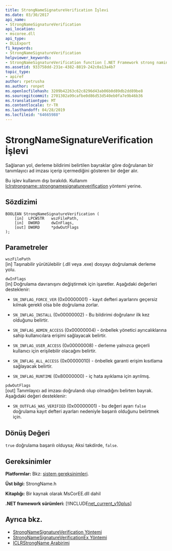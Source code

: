 ```yaml
---
title: StrongNameSignatureVerification İşlevi
ms.date: 03/30/2017
api_name:
- StrongNameSignatureVerification
api_location:
- mscoree.dll
api_type:
- DLLExport
f1_keywords:
- StrongNameSignatureVerification
helpviewer_keywords:
- StrongNameSignatureVerification function [.NET Framework strong naming]
ms.assetid: 933758dd-231e-4382-8819-242c0a13a4b7
topic_type:
- apiref
author: rpetrusha
ms.author: ronpet
ms.openlocfilehash: 3209b42263c62c8296d43ab06b0d89db2dd89be8
ms.sourcegitcommit: 2701302a99cafbe0d86d53d540eb0fa7e9b46b36
ms.translationtype: MT
ms.contentlocale: tr-TR
ms.lasthandoff: 04/28/2019
ms.locfileid: "64665988"
---
```

# <a name="strongnamesignatureverification-function"></a>StrongNameSignatureVerification İşlevi
Sağlanan yol, derleme bildirimi belirtilen bayraklar göre doğrulanan bir tanımlayıcı ad imzası içerip içermediğini gösteren bir değer alır.  
  
 Bu işlev kullanım dışı bırakıldı. Kullanım [Iclrstrongname::strongnamesignatureverification](../../../../docs/framework/unmanaged-api/hosting/iclrstrongname-strongnamesignatureverification-method.md) yöntemi yerine.  
  
## <a name="syntax"></a>Sözdizimi  
  
```  
BOOLEAN StrongNameSignatureVerification (  
    [in]  LPCWSTR   wszFilePath,  
    [in]  DWORD     dwInFlags,  
    [out] DWORD     *pdwOutFlags  
);  
```  
  
## <a name="parameters"></a>Parametreler  
 `wszFilePath`  
 [in] Taşınabilir yürütülebilir (.dll veya .exe) dosyayı doğrulamak derleme yolu.  
  
 `dwInFlags`  
 [in] Doğrulama davranışını değiştirmek için işaretler. Aşağıdaki değerleri desteklenir:  
  
- `SN_INFLAG_FORCE_VER` (0x00000001) - kayıt defteri ayarlarını geçersiz kılmak gerekli olsa bile doğrulama zorlar.  
  
- `SN_INFLAG_INSTALL` (0x00000002) - Bu bildirimi doğrulanır ilk kez olduğunu belirtir.  
  
- `SN_INFLAG_ADMIN_ACCESS` (0x00000004) - önbellek yönetici ayrıcalıklarına sahip kullanıcılara erişimi sağlayacak belirtir.  
  
- `SN_INFLAG_USER_ACCESS` (0x00000008) - derleme yalnızca geçerli kullanıcı için erişilebilir olacağını belirtir.  
  
- `SN_INFLAG_ALL_ACCESS` (0x00000010) - önbellek garanti erişim kısıtlama sağlayacak belirtir.  
  
- `SN_INFLAG_RUNTIME` (0x80000000) - iç hata ayıklama için ayrılmış.  
  
 `pdwOutFlags`  
 [out] Tanımlayıcı ad imzası doğrulandı olup olmadığını belirten bayrak. Aşağıdaki değeri desteklenir:  
  
- `SN_OUTFLAG_WAS_VERIFIED` (0x00000001) - bu değeri ayarı `false` doğrulama kayıt defteri ayarları nedeniyle başarılı olduğunu belirtmek için.  
  
## <a name="return-value"></a>Dönüş Değeri  
 `true` doğrulama başarılı olduysa; Aksi takdirde, `false`.  
  
## <a name="requirements"></a>Gereksinimler  
 **Platformlar:** Bkz: [sistem gereksinimleri](../../../../docs/framework/get-started/system-requirements.md).  
  
 **Üst bilgi:** StrongName.h  
  
 **Kitaplığı:** Bir kaynak olarak MsCorEE.dll dahil  
  
 **.NET framework sürümleri:** [!INCLUDE[net_current_v10plus](../../../../includes/net-current-v10plus-md.md)]  
  
## <a name="see-also"></a>Ayrıca bkz.

- [StrongNameSignatureVerification Yöntemi](../../../../docs/framework/unmanaged-api/hosting/iclrstrongname-strongnamesignatureverification-method.md)
- [StrongNameSignatureVerificationEx Yöntemi](../../../../docs/framework/unmanaged-api/hosting/iclrstrongname-strongnamesignatureverificationex-method.md)
- [ICLRStrongName Arabirimi](../../../../docs/framework/unmanaged-api/hosting/iclrstrongname-interface.md)
